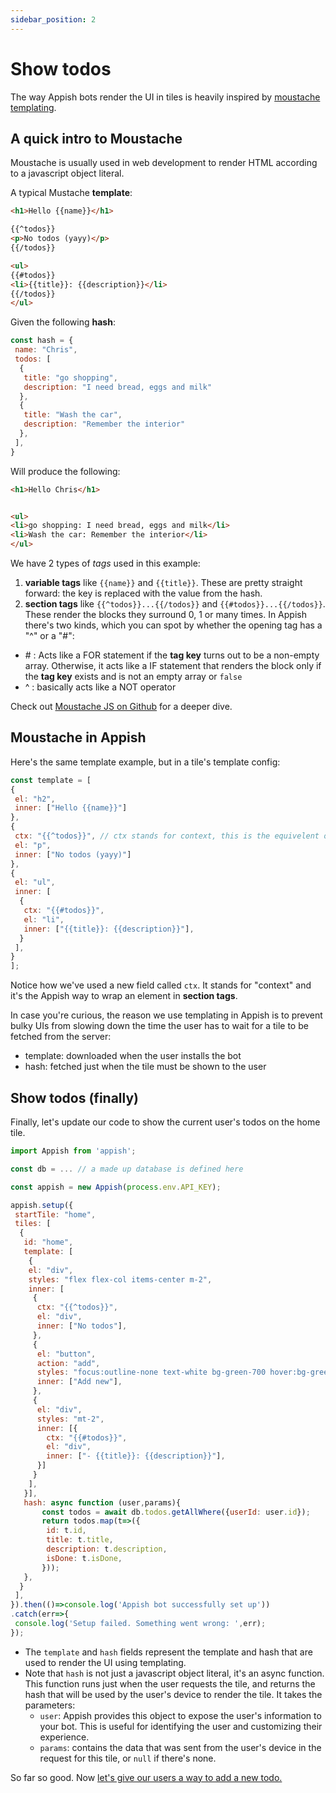 ```yaml
---
sidebar_position: 2
---
```


# Show todos

The way Appish bots render the UI in tiles is heavily inspired by [moustache templating](http://mustache.github.io/mustache.5.html).

## A quick intro to Moustache

Moustache is usually used in web development to render HTML according to a javascript object literal.

A typical Mustache **template**:

```html
<h1>Hello {{name}}</h1>

{{^todos}}
<p>No todos (yayy)</p>
{{/todos}}

<ul>
{{#todos}}
<li>{{title}}: {{description}}</li>
{{/todos}}
</ul>
```

Given the following **hash**:

```javascript
const hash = {
 name: "Chris",
 todos: [
  {
   title: "go shopping",
   description: "I need bread, eggs and milk"
  },
  {
   title: "Wash the car",
   description: "Remember the interior"
  },
 ],
}
```

Will produce the following:

```html
<h1>Hello Chris</h1>


<ul>
<li>go shopping: I need bread, eggs and milk</li>
<li>Wash the car: Remember the interior</li>
</ul>
```

We have 2 types of *tags* used in this example:

1. **variable tags** like `{{name}}` and `{{title}}`. These are pretty straight forward: the key is replaced with the value from the hash.
2. **section tags** like `{{^todos}}...{{/todos}}` and `{{#todos}}...{{/todos}}`. These render the blocks they surround 0, 1 or many times. In Appish there's two kinds, which you can spot by whether the opening tag has a "^" or a "#":

- \# : Acts like a FOR statement if the **tag key** turns out to be a non-empty array. Otherwise, it acts like a IF statement that renders the block only if the **tag key** exists and is not an empty array or `false`
- ^ : basically acts like a NOT operator

Check out [Moustache JS on Github](https://github.com/janl/mustache.js) for a deeper dive.

## Moustache in Appish

Here's the same template example, but in a tile's template config:

```js
const template = [
{
 el: "h2",
 inner: ["Hello {{name}}"]
},
{
 ctx: "{{^todos}}", // ctx stands for context, this is the equivelent of {{#todos}}<p>...</p>{{/todos}}
 el: "p",
 inner: ["No todos (yayy)"]
},
{
 el: "ul",
 inner: [
  {
   ctx: "{{#todos}}",
   el: "li",
   inner: ["{{title}}: {{description}}"],
  }
 ],
}
];
```

Notice how we've used a new field called `ctx`. It stands for "context" and it's the Appish way to wrap an element in **section tags**.

In case you're curious, the reason we use templating in Appish is to prevent bulky UIs from slowing down the time the user has to wait for a tile to be fetched from the server:

- template: downloaded when the user installs the bot
- hash: fetched just when the tile must be shown to the user

## Show todos (finally)

Finally, let's update our code to show the current user's todos on the home tile.

```javascript
import Appish from 'appish';

const db = ... // a made up database is defined here

const appish = new Appish(process.env.API_KEY);

appish.setup({
 startTile: "home",
 tiles: [
  {
   id: "home",
   template: [
    {
    el: "div",
    styles: "flex flex-col items-center m-2",
    inner: [
     {
      ctx: "{{^todos}}",
      el: "div",
      inner: ["No todos"],
     },
     {
      el: "button",
      action: "add",
      styles: "focus:outline-none text-white bg-green-700 hover:bg-green-800 focus:ring-4 focus:ring-green-300 font-medium rounded-lg text-sm px-5 py-2.5 mr-2 mb-2 dark:bg-green-600 dark:hover:bg-green-700 dark:focus:ring-green-800",
      inner: ["Add new"],
     },
     {
      el: "div",
      styles: "mt-2",
      inner: [{
        ctx: "{{#todos}}",
        el: "div",
        inner: ["- {{title}}: {{description}}"],
      }]
     }
    ],
   }],
   hash: async function (user,params){
       const todos = await db.todos.getAllWhere({userId: user.id});
       return todos.map(t=>({
        id: t.id,
        title: t.title,
        description: t.description,
        isDone: t.isDone,
       }));
   },
  }
 ],
}).then(()=>console.log('Appish bot successfully set up'))
.catch(err=>{
 console.log('Setup failed. Something went wrong: ',err);
});
```

- The `template` and `hash` fields represent the template and hash that are used to render the UI using templating.
- Note that `hash` is not just a javascript object literal, it's an async function. This function runs just when the user requests the tile, and returns the hash that will be used by the user's device to render the tile. It takes the parameters:
  - `user`: Appish provides this object to expose the user's information to your bot. This is useful for identifying the user and customizing their experience.
  - `params`: contains the data that was sent from the user's device in the request for this tile, or `null` if there's none.

So far so good. Now [let's give our users a way to add a new todo.](./add-todos)
